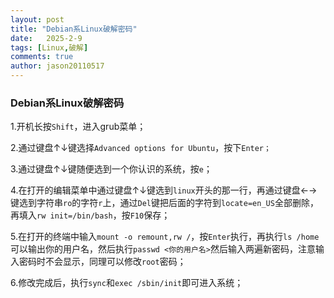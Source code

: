 ```yaml
---
layout: post
title: "Debian系Linux破解密码"
date:   2025-2-9
tags: [Linux,破解]
comments: true
author: jason20110517
---
```


### Debian系Linux破解密码

1.开机长按`Shift`，进入grub菜单；

2.通过键盘↑↓键选择`Advanced options for Ubuntu`，按下`Enter；`

3.通过键盘↑↓键随便选到一个你认识的系统，按`e`；

4.在打开的编辑菜单中通过键盘↑↓键选到`linux`开头的那一行，再通过键盘←→键选到字符串`ro`的字符`r`上，通过`Del`键把后面的字符到`locate=en_US`全部删除，再填入`rw init=/bin/bash`，按`F10`保存；

5.在打开的终端中输入`mount -o remount,rw /`，按`Enter`执行，再执行`ls /home`可以输出你的用户名，然后执行`passwd <你的用户名>`然后输入两遍新密码，注意输入密码时不会显示，同理可以修改`root`密码；

6.修改完成后，执行`sync`和`exec /sbin/init`即可进入系统；
